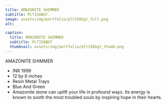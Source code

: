 ```yaml
---
title: AMAZONITE SHIMMER
subtitle: PLT156BGT.
image: assets/img/portfolio/plt156bgt_full.png
alt: 

caption:
  title: AMAZONITE SHIMMER
  subtitle: PLT156BGT
  thumbnail: assets/img/portfolio/plt156bgt_thumb.png
---
```

AMAZONITE SHIMMER

- INR 1999
- 12 by 6 inches
- Resin Metal Trays
- Blue And Green
- Amazonite stone can uplift your life in profound ways. Its energy is known to sooth the most troubled souls by inspiring hope in their hearts.